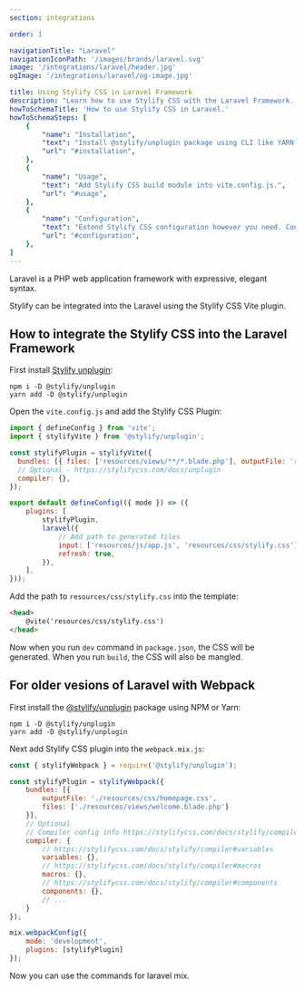 ```yaml
---
section: integrations

order: 1

navigationTitle: "Laravel"
navigationIconPath: '/images/brands/laravel.svg'
image: '/integrations/laravel/header.jpg'
ogImage: '/integrations/laravel/og-image.jpg'

title: Using Stylify CSS in Laravel Framework
description: "Learn how to use Stylify CSS with the Laravel Framework. Code your Laravel website faster with Stylify CSS."
howToSchemaTitle: 'How to use Stylify CSS in Laravel.'
howToSchemaSteps: [
	{
		"name": "Installation",
		"text": "Install @stylify/unplugin package using CLI like YARN or NPM.",
		"url": "#installation",
	},
	{
		"name": "Usage",
		"text": "Add Stylify CSS build module into vite.config.js.",
		"url": "#usage",
	},
	{
		"name": "Configuration",
		"text": "Extend Stylify CSS configuration however you need. Configure variables, components, custom selectors and a lot more.",
		"url": "#configuration",
	},
]
---
```


Laravel is a PHP web application framework with expressive, elegant syntax.

Stylify can be integrated into the Laravel using the Stylify CSS Vite plugin.

<note><template>
Integration example for the Laravel framework can be found in <a href="https://github.com/stylify/integrations-examples/tree/master/laravel" target="_blank" rel="noopener">integrations examples repository</a>.
</template></note>

## How to integrate the Stylify CSS into the Laravel Framework

First install [Stylify unplugin](/docs/unplugin):
```
npm i -D @stylify/unplugin
yarn add -D @stylify/unplugin
```

Open the `vite.config.js` and add the Stylify CSS Plugin:
```js
import { defineConfig } from 'vite';
import { stylifyVite } from '@stylify/unplugin';

const stylifyPlugin = stylifyVite({
  bundles: [{ files: ['resources/views/**/*.blade.php'], outputFile: 'resources/css/stylify.css' }],
  // Optional - https://stylifycss.com/docs/unplugin
  compiler: {},
});

export default defineConfig(({ mode }) => ({
	plugins: [
		stylifyPlugin,
		laravel({
			// Add path to generated files
            input: ['resources/js/app.js', 'resources/css/stylify.css'],
            refresh: true,
        }),
	],
}));
```

Add the path to `resources/css/stylify.css` into the template:

```html
<head>
	@vite('resources/css/stylify.css')
</head>
```

Now when you run `dev` command in `package.json`, the CSS will be generated. When you run `build`, the CSS will also be mangled.

## For older vesions of Laravel with Webpack

First install the [@stylify/unplugin](/docs/unplugin) package using NPM or Yarn:

```
npm i -D @stylify/unplugin
yarn add -D @stylify/unplugin
```

Next add Stylify CSS plugin into the `webpack.mix.js`:

```js
const { stylifyWebpack } = require('@stylify/unplugin');

const stylifyPlugin = stylifyWebpack({
	bundles: [{
		outputFile: './resources/css/homepage.css',
		files: ['./resources/views/welcome.blade.php']
	}],
	// Optional
	// Compiler config info https://stylifycss.com/docs/stylify/compiler#configuration
	compiler: {
		// https://stylifycss.com/docs/stylify/compiler#variables
		variables: {},
		// https://stylifycss.com/docs/stylify/compiler#macros
		macros: {},
		// https://stylifycss.com/docs/stylify/compiler#components
		components: {},
		// ...
	}
});

mix.webpackConfig({
	mode: 'development',
	plugins: [stylifyPlugin]
});
```

Now you can use the commands for laravel mix.

<docs-unplugin-build-info></docs-unplugin-build-info>

<where-to-next />
